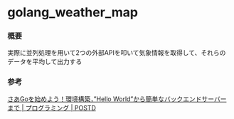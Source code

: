 # golang_weather_map

### 概要
実際に並列処理を用いて2つの外部APIを叩いて気象情報を取得して、それらのデータを平均して出力する

### 参考
<a href="http://postd.cc/how-i-start-go/#fukusu" >さあGoを始めよう！環境構築，”Hello World”から簡単なバックエンドサーバーまで | プログラミング | POSTD</a>
